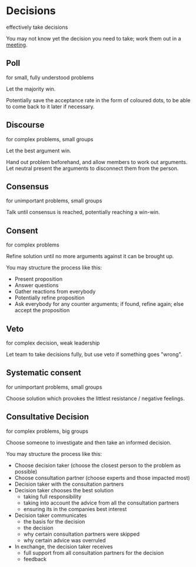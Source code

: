 # Decisions

effectively take decisions

You may not know yet the decision you need to take; work them out in a [meeting](meetings.md).

## Poll

for small, fully understood problems

Let the majority win.

Potentially save the acceptance rate in the form of coloured dots, to be able to come back to it later if necessary.

## Discourse

for complex problems, small groups

Let the best argument win.

Hand out problem beforehand, and allow members to work out arguments. Let neutral present the arguments to disconnect them from the person.

## Consensus

for unimportant problems, small groups

Talk until consensus is reached, potentially reaching a win-win.

## Consent

for complex problems

Refine solution until no more arguments against it can be brought up.

You may structure the process like this:

- Present proposition
- Answer questions
- Gather reactions from everybody
- Potentially refine proposition
- Ask everybody for any counter arguments; if found, refine again; else accept the proposition

## Veto

for complex decision, weak leadership

Let team to take decisions fully, but use veto if something goes "wrong".

## Systematic consent

for unimportant problems, small groups

Choose solution which provokes the littlest resistance / negative feelings.

## Consultative Decision

for complex problems, big groups

Choose someone to investigate and then take an informed decision.

You may structure the process like this:

- Choose decision taker (choose the closest person to the problem as possible)
- Choose consultation partner (choose experts and those impacted most)
- Decision taker with the consultation partners
- Decision taker chooses the best solution
  - taking full responsibility
  - taking into account the advice from all the consultation partners
  - ensuring its in the companies best interest
- Decision taker communicates
  - the basis for the decision
  - the decision
  - why certain consultation partners were skipped
  - why certain advice was overruled
- In exchange, the decision taker receives
  - full support from all consultation partners for the decision
  - feedback